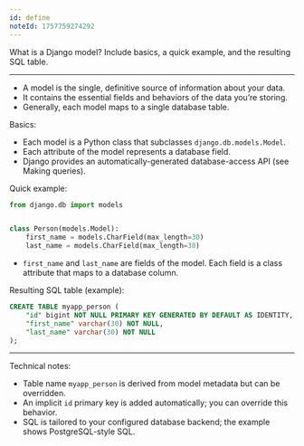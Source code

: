```yaml
---
id: define
noteId: 1757759274292
---
```


What is a Django model? Include basics, a quick example, and the resulting SQL table.

---

- A model is the single, definitive source of information about your data.
- It contains the essential fields and behaviors of the data you’re storing.
- Generally, each model maps to a single database table.

Basics:
- Each model is a Python class that subclasses `django.db.models.Model`.
- Each attribute of the model represents a database field.
- Django provides an automatically-generated database-access API (see Making queries).

Quick example:
```python
from django.db import models


class Person(models.Model):
    first_name = models.CharField(max_length=30)
    last_name = models.CharField(max_length=30)
```
- `first_name` and `last_name` are fields of the model. Each field is a class attribute that maps to a database column.

Resulting SQL table (example):
```sql
CREATE TABLE myapp_person (
    "id" bigint NOT NULL PRIMARY KEY GENERATED BY DEFAULT AS IDENTITY,
    "first_name" varchar(30) NOT NULL,
    "last_name" varchar(30) NOT NULL
);
```

---

Technical notes:
- Table name `myapp_person` is derived from model metadata but can be overridden.
- An implicit `id` primary key is added automatically; you can override this behavior.
- SQL is tailored to your configured database backend; the example shows PostgreSQL-style SQL. 
